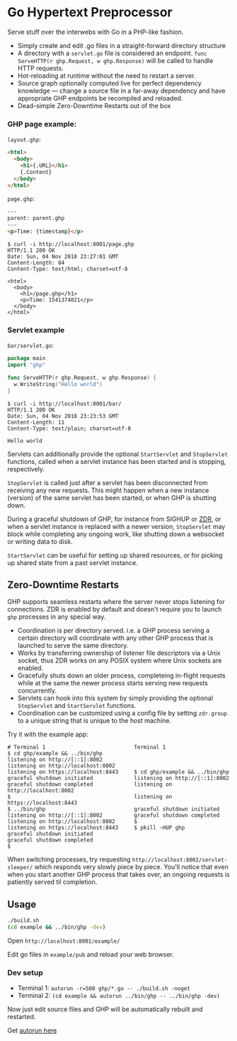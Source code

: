 # Go Hypertext Preprocessor

Serve stuff over the interwebs with Go in a PHP-like fashion.

- Simply create and edit .go files in a straight-forward directory structure
- A directory with a `servlet.go` file is considered an endpoint. `func ServeHTTP(r ghp.Request, w ghp.Response)` will be called to handle HTTP requests.
- Hot-reloading at runtime without the need to restart a server.
- Source graph optionally computed live for perfect dependency knowledge — change a source file in a far-away dependency and have appropriate GHP endpoints be recompiled and reloaded.
- Dead-simple Zero-Downtime Restarts out of the box


### GHP page example:

`layout.ghp`:

```html
<html>
  <body>
    <h1>{.URL}</h1>
    {.Content}
  </body>
</html>
```

`page.ghp`:

```html
---
parent: parent.ghp
---
<p>Time: {timestamp}</p>
```

```
$ curl -i http://localhost:8001/page.ghp
HTTP/1.1 200 OK
Date: Sun, 04 Nov 2018 23:27:01 GMT
Content-Length: 84
Content-Type: text/html; charset=utf-8

<html>
  <body>
    <h1>/page.ghp</h1>
    <p>Time: 1541374021</p>
  </body>
</html>
```

### Servlet example

`bar/servlet.go`:

```go
package main
import "ghp"

func ServeHTTP(r ghp.Request, w ghp.Response) {
  w.WriteString("Hello world")
}
```

```
$ curl -i http://localhost:8001/bar/
HTTP/1.1 200 OK
Date: Sun, 04 Nov 2018 23:23:53 GMT
Content-Length: 11
Content-Type: text/plain; charset=utf-8

Hello world
```

Servlets can additionally provide the optional
`StartServlet` and `StopServlet` functions, called when a servlet instance
has been started and is stopping, respectively.

`StopServlet` is called just after a servlet has been disconnected from
receiving any new requests. This might happen when a new instance (version)
of the same servlet has been started, or when GHP is shutting down.

During a graceful shutdown of GHP,
for instance from SIGHUP or [ZDR](#zero-downtime-restarts),
or when a servlet instance is replaced with a newer version, `StopServlet`
may block while completing any ongoing work, like shutting down a websocket
or writing data to disk.

`StartServlet` can be useful for setting up shared resources, or for picking
up shared state from a past servlet instance.


## Zero-Downtime Restarts

GHP supports seamless restarts where the server never stops listening for
connections. ZDR is enabled by default and doesn't require you to launch
`ghp` processes in any special way.

- Coordination is per directory served. i.e. a GHP process serving a certain
  directory will coordinate with any other GHP process that is launched to
  serve the same directory.
- Works by transferring ownership of listener file descriptors via a Unix
  socket, thus ZDR works on any POSIX system where Unix sockets are enabled.
- Gracefully shuts down an older process, completeing in-flight requests while
  at the same the newer process starts serving new requests concurrently.
- Servlets can hook into this system by simply providing the optional
  `StopServlet` and `StartServlet` functions.
- Coordination can be customized using a config file by setting `zdr.group` to
  a unique string that is unique to the host machine.

Try it with the example app:

```
# Terminal 1                            Terminal 1
$ cd ghp/example && ../bin/ghp
listening on http://[::1]:8002
listening on http://localhost:8002
listening on https://localhost:8443     $ cd ghp/example && ../bin/ghp
graceful shutdown initiated             listening on http://[::1]:8002
graceful shutdown completed             listening on http://localhost:8002
$                                       listening on https://localhost:8443
$ ../bin/ghp                            graceful shutdown initiated
listening on http://[::1]:8002          graceful shutdown completed
listening on http://localhost:8002      $
listening on https://localhost:8443     $ pkill -HUP ghp
graceful shutdown initiated
graceful shutdown completed
$
```

When switching processes, try requesting
`http://localhost:8002/servlet-sleeper/` which responds very slowly piece by
piece. You'll notice that even when you start another GHP process that takes
over, an ongoing requests is patiently served til completion.


## Usage

```sh
./build.sh
(cd example && ../bin/ghp -dev)
```

Open `http://localhost:8001/example/`

Edit go files in `example/pub` and reload your web browser.


### Dev setup

- Terminal 1: `autorun -r=500 ghp/*.go -- ./build.sh -noget`
- Terminal 2: `(cd example && autorun ../bin/ghp -- ../bin/ghp -dev)`

Now just edit source files and GHP will be automatically rebuilt and restarted.

Get [autorun here](https://github.com/rsms/autorun)
